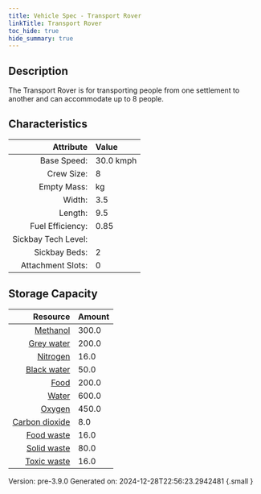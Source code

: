 ```yaml
---
title: Vehicle Spec - Transport Rover
linkTitle: Transport Rover
toc_hide: true
hide_summary: true
---
```

## Description
The Transport Rover is for transporting people from one settlement to another&#10;&#9;&#9;&#9;and can accommodate up to 8 people.

## Characteristics

| Attribute      | Value |
|--------:|:------|
|Base Speed:|30.0 kmph|
|Crew Size:|8|
|Empty Mass:| kg|
|Width:|3.5|
|Length:|9.5|
|Fuel Efficiency:|0.85|
|Sickbay Tech Level:||
|Sickbay Beds:|2|
|Attachment Slots:|0|


## Storage Capacity

| Resource      | Amount |
|--------:|:------|
|[Methanol](/docs/definitions/resource/methanol)|300.0|
|[Grey water](/docs/definitions/resource/grey-water)|200.0|
|[Nitrogen](/docs/definitions/resource/nitrogen)|16.0|
|[Black water](/docs/definitions/resource/black-water)|50.0|
|[Food](/docs/definitions/resource/food)|200.0|
|[Water](/docs/definitions/resource/water)|600.0|
|[Oxygen](/docs/definitions/resource/oxygen)|450.0|
|[Carbon dioxide](/docs/definitions/resource/carbon-dioxide)|8.0|
|[Food waste](/docs/definitions/resource/food-waste)|16.0|
|[Solid waste](/docs/definitions/resource/solid-waste)|80.0|
|[Toxic waste](/docs/definitions/resource/toxic-waste)|16.0|

Version: pre-3.9.0 Generated on: 2024-12-28T22:56:23.2942481
{.small }